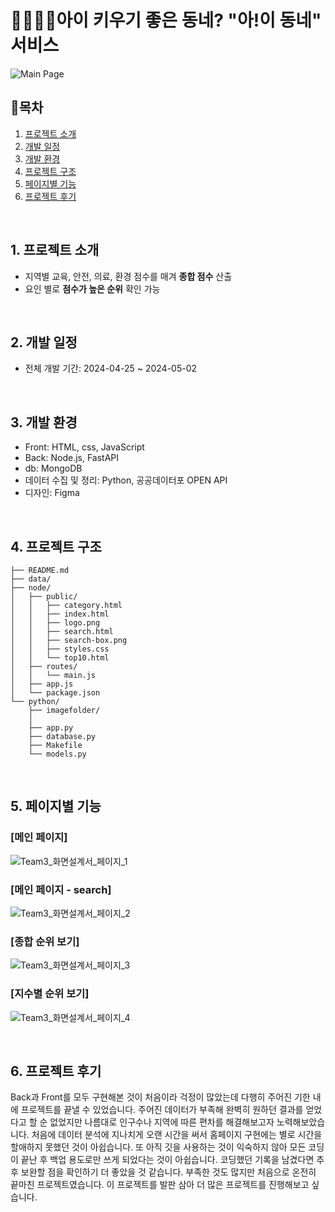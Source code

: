 # 👨‍👩‍👧‍👦아이 키우기 좋은 동네? "아!이 동네" 서비스

![Main Page](https://github.com/user-attachments/assets/52f2877d-350d-4622-ad87-ae135d575dd4)

## 📌목차

1. [프로젝트 소개](#project)
2. [개발 일정](#period)
3. [개발 환경](#environment)
4. [프로젝트 구조](#structure)
5. [페이지별 기능](#function)
6. [프로젝트 후기](#review)

<br>

## <span id="project">1. 프로젝트 소개</span>

- 지역별 교육, 안전, 의료, 환경 점수를 매겨 **종합 점수** 산출
- 요인 별로 **점수가 높은 순위** 확인 가능

<br>

## <span id="period">2. 개발 일정</span>

- 전체 개발 기간: 2024-04-25 ~ 2024-05-02

<br>

## <span id="environment">3. 개발 환경</span>

- Front: HTML, css, JavaScript
- Back: Node.js, FastAPI
- db: MongoDB
- 데이터 수집 및 정리: Python, 공공데이터포 OPEN API
- 디자인: Figma

<br>

## <span id="structure">4. 프로젝트 구조</span>

```
├── README.md
├── data/
├── node/
│   ├── public/
│   │   ├── category.html
│   │   ├── index.html
│   │   ├── logo.png
│   │   ├── search.html
│   │   ├── search-box.png
│   │   ├── styles.css
│   │   └── top10.html
│   ├── routes/
│   │   └── main.js
│   ├── app.js
│   └── package.json
└── python/
    ├── imagefolder/
    │
    ├── app.py
    ├── database.py
    ├── Makefile
    └── models.py
```

<br>

## <span id="function">5. 페이지별 기능</span>

### [메인 페이지]
![Team3_화면설계서_페이지_1](https://github.com/user-attachments/assets/90a6db2d-462f-476f-8e02-1aae190e14c2)

### [메인 페이지 - search]
![Team3_화면설계서_페이지_2](https://github.com/user-attachments/assets/c2a6ca30-8718-4851-b6b7-6a902cd04bec)

### [종합 순위 보기]
![Team3_화면설계서_페이지_3](https://github.com/user-attachments/assets/d74dacc5-a1e9-4040-8ea6-73a52be46d64)

### [지수별 순위 보기]
![Team3_화면설계서_페이지_4](https://github.com/user-attachments/assets/098c9262-1d88-45e1-acd6-b4e8eba5cbaf)

<br>

## <span id="review">6. 프로젝트 후기</span>

Back과 Front를 모두 구현해본 것이 처음이라 걱정이 많았는데 다행히 주어진 기한 내에 프로젝트를 끝낼 수 있었습니다. 주어진 데이터가 부족해 완벽히 원하던 결과를 얻었다고 할 순 없었지만 나름대로 인구수나 지역에 따른 편차를 해결해보고자 노력해보았습니다. 처음에 데이터 분석에 지나치게 오랜 시간을 써서 홈페이지 구현에는 별로 시간을 할애하지 못했던 것이 아쉽습니다. 또 아직 깃을 사용하는 것이 익숙하지 않아 모든 코딩이 끝난 후 백업 용도로만 쓰게 되었다는 것이 아쉽습니다. 코딩했던 기록을 남겼다면 추후 보완할 점을 확인하기 더 좋았을 것 같습니다. 부족한 것도 많지만 처음으로 온전히 끝마친 프로젝트였습니다. 이 프로젝트를 발판 삼아 더 많은 프로젝트를 진행해보고 싶습니다.
